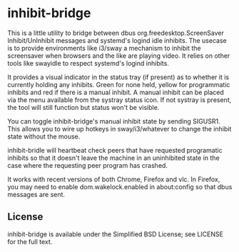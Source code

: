 # inhibit-bridge

This is a little utility to bridge between dbus org.freedesktop.ScreenSaver
Inhibit/UnInhibit messages and systemd's logind idle inhibits. The usecase is to
provide environments like i3/sway a mechanism to inhibit the screensaver when
browsers and the like are playing video. It relies on other tools like swayidle
to respect systemd's logind inhibits.

It provides a visual indicator in the status tray (if present) as to whether it
is currently holding any inhibits. Green for none held, yellow for programmatic
inhibits and red if there is a manual inhibit. A manual inhibit can be placed
via the menu available from the systray status icon. If not systray is present,
the tool will still function but status won't be visible.

You can toggle inhibit-bridge's manual inhibit state by sending SIGUSR1. This
allows you to wire up hotkeys in sway/i3/whatever to change the inhibit state
without the mouse.

inhibit-bridle will heartbeat check peers that have requested programatic
inhibits so that it doesn't leave the machine in an uninhibited state in the
case where the requesting peer program has crashed.

It works with recent versions of both Chrome, Firefox and vlc. In Firefox, you
may need to enable dom.wakelock.enabled in about:config so that dbus messages
are sent.

## License

inhibit-bridge is available under the Simplified BSD License; see LICENSE for
the full text.
